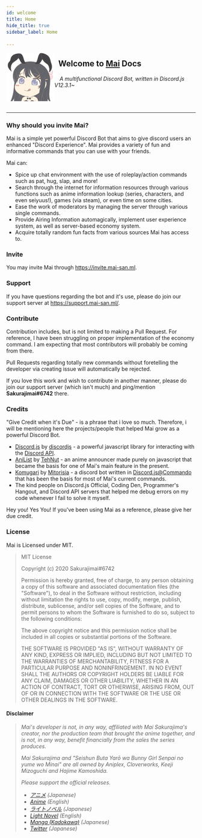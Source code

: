 ```yaml
---
id: welcome
title: Home
hide_title: true
sidebar_label: Home

---
```


<img align='left' src='../assets/714919108042293248.png'/>

## &ensp;Welcome to [Mai](https://invite.mai-san.ml/) Docs
###### &ensp;&ensp;A multifunctional Discord Bot, written in Discord.js V12.3.1~
<br />

---

### Why should you invite Mai?
Mai is a simple yet powerful Discord Bot that aims to give discord users an enhanced "Discord Experience". Mai provides a variety of fun and informative commands that you can use with your friends.

Mai can:
- Spice up chat environment with the use of roleplay/action commands such as pat, hug, slap, and more!
- Search through the internet for information resources through various functions such as anime information lookup (series, characters, and even seiyuus!), games (via steam), or even time on some cities.
- Ease the work of moderators by managing the server through various single commands.
- Provide Airing Information automagically, implement user experience system, as well as server-based economy system.
- Acquire totally random fun facts from various sources Mai has access to.


### Invite
You may invite Mai through https://invite.mai-san.ml.

### Support
If you have questions regarding the bot and it's use, please do join our support server at https://support.mai-san.ml/.

### Contribute
Contribution includes, but is not limited to making a Pull Request. For reference, I have been struggling on proper implementation of the economy command. I am expecting that most contributors will probably be coming from there.

Pull Requests regarding totally new commands without foretelling the developer via creating issue will automatically be rejected.

If you love this work and wish to contribute in another manner, please do join our support server (which isn't much) and ping/mention **Sakurajimai#6742** there.

### Credits
"Give Credit when it's Due" - is a phrase that i love so much. Therefore, i will be mentioning here the projects/people that helped Mai grow as a powerful Discord Bot.

- [Discord.js](https://github.com/discordjs/discord.js/) by [discordjs](https://github.com/discordjs/) - a powerful javascript library for interacting with the [Discord API](https://discord.com/developers/docs/intro).
- [AniList](https://github.com/TehNut/AniSchedule) by [TehNut](https://github.com/TehNut) - an anime announcer made purely on javascript that became the basis for one of Mai's main feature in the present.
- [Komugari](https://github.com/Mitorisia/Komugari) by [Mitorisia](https://github.com/Mitorisia) - a discord bot written in [Discord.js@Commando](https://github.com/discordjs/Commando) that has been the basis for most of Mai's current commands.
- The kind people on Discord.js Official, Coding Den, Programmer's Hangout, and Discord API servers that helped me debug errors on my code whenever I fail to solve it myself.

Hey you! Yes You! If you've been using Mai as a reference, please give her due credit.

### License
Mai is Licensed under MIT.
>MIT License
>
>Copyright (c) 2020 Sakurajimai#6742
>
>Permission is hereby granted, free of charge, to any person obtaining a copy of this software and associated documentation files (the "Software"), to deal in the Software without restriction, including without limitation the rights to use, copy, modify, merge, publish, distribute, sublicense, and/or sell
copies of the Software, and to permit persons to whom the Software is furnished to do so, subject to the following conditions:
>
> The above copyright notice and this permission notice shall be included in all copies or substantial portions of the Software.
>
> THE SOFTWARE IS PROVIDED "AS IS", WITHOUT WARRANTY OF ANY KIND, EXPRESS OR IMPLIED, INCLUDING BUT NOT LIMITED TO THE WARRANTIES OF MERCHANTABILITY, FITNESS FOR A PARTICULAR PURPOSE AND NONINFRINGEMENT. IN NO EVENT SHALL THE AUTHORS OR COPYRIGHT HOLDERS BE LIABLE FOR ANY CLAIM, DAMAGES OR OTHER LIABILITY, WHETHER IN AN ACTION OF CONTRACT, TORT OR OTHERWISE, ARISING FROM, OUT OF OR IN CONNECTION WITH THE SOFTWARE OR THE USE OR OTHER DEALINGS IN THE SOFTWARE.


#### Disclaimer
> *Mai's developer is not, in any way, affiliated with Mai Sakurajima's creator, nor the production team that brought the anime together, and is not, in any way, benefit financially from the sales the series produces.*
>
> *Mai Sakurajima and "Seishun Buta Yarō wa Bunny Girl Senpai no yume wo Minai" are all owned by Aniplex, Cloverworks, Keeji Mizoguchi and Hajime Kamoshida.*
>
>*Please support the official releases.*
>
> - *[アニメ](https://ao-buta.com/) (Japanese)*
> - *[Anime](http://rascaldoesnotdream.com/) (English)*
> - *[ライトノベル](https://dengekibunko.jp/product/aobuta/312044500000.html) (Japanese)*
> - *[Light Novel](https://yenpress.com/9781975399351/rascal-does-not-dream-of-bunny-girl-senpai-light-novel/) (English)*
> - *[Manga (Kadokawa)](https://www.kadokawa.co.jp/product/321607000727/) (Japanese)*
> - *[Twitter](https://twitter.com/aobuta_anime) (Japanese)*
